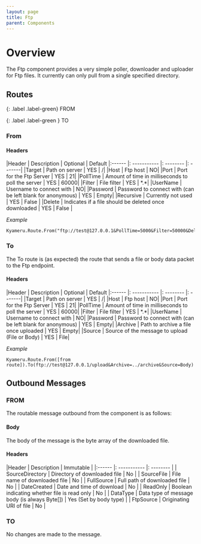 ```yaml
---
layout: page
title: Ftp
parent: Components
---
```


# Overview

The Ftp component provides a very simple poller, downloader and uploader for Ftp files. It currently can only pull from a single specified directory.

## Routes

{: .label .label-green}
FROM

{: .label .label-green }
TO

### From
#### Headers

|Header | Description | Optional | Default
|:------ |: ----------- |: -------- |: -------|
|Target | Path on server | YES | /|
|Host | Ftp host | NO|
|Port | Port for the Ftp Server | YES | 21|
|PollTime | Amount of time in milliseconds to poll the server | YES | 60000|
|Filter | File filter | YES | \*.\*|
|UserName | Username to connect with | NO|
|Password | Password to connect with (can be left blank for anonymous) | YES | Empty|
|Recursive | Currently not used | YES | False |
|Delete | Indicates if a file should be deleted once downloaded | YES | False |

*Example*
```
Kyameru.Route.From("ftp://test@127.0.0.1&PollTime=5000&Filter=50000&Delete=true)
```

### To

The To route is (as expected) the route that sends a file or body data packet to the Ftp endpoint.

#### Headers

|Header | Description | Optional | Default
|:------ |: ----------- |: -------- |: -------|
|Target | Path on server | YES | /|
|Host | Ftp host | NO|
|Port | Port for the Ftp Server | YES | 21|
|PollTime | Amount of time in milliseconds to poll the server | YES | 60000|
|Filter | File filter | YES | \*.\*|
|UserName | Username to connect with | NO|
|Password | Password to connect with (can be left blank for anonymous) | YES | Empty|
|Archive | Path to archive a file once uploaded | YES | Empty|
|Source | Source of the message to upload (File or Body) | YES | File|

*Example*
```
Kyameru.Route.From([from route]).To(ftp://test@127.0.0.1/upload&Archive=../archive&Source=Body)
```

## Outbound Messages
### FROM

The routable message outbound from the component is as follows:

#### Body

The body of the message is the byte array of the downloaded file.

#### Headers

|Header | Description | Immutable |
|:------ |: ----------- |: -------- |
| SourceDirectory | Directory of downloaded file | No |
| SourceFile | File name of downloaded file | No |
| FullSource | Full path of downloaded file | No |
| DateCreated | Date and time of download | No |
| ReadOnly | Boolean indicating whether file is read only | No |
| DataType | Data type of message body (is always Byte[]) | Yes (Set by body type) |
| FtpSource | Originating URI of file | No |

### TO

No changes are made to the message.